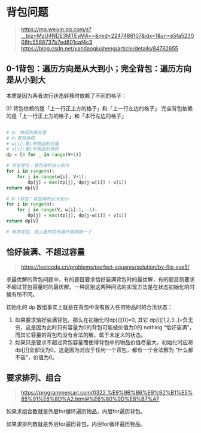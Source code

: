 # 背包问题

> https://mp.weixin.qq.com/s?__biz=MzU4NDE3MTEyMA==&mid=2247486107&idx=1&sn=e5fa523008fc5588737b7ed801caf4c3
> https://blog.csdn.net/yandaoqiusheng/article/details/84782655

## 0-1背包：遍历方向是从大到小；完全背包：遍历方向是从小到大

本质是因为两者进行状态转移时依赖了不同的格子：

01 背包依赖的是「上一行正上方的格子」和「上一行左边的格子」
完全背包依赖的是「上一行正上方的格子」和「本行左边的格子」


```python

# n: 物品列表长度
# V:背包体积
# w[i]:第i件物品的价值
# v[i]:第i件物品的体积
dp = [0 for _ in range(V+1)]

# 完全背包：背包体积从小到大
for i in range(n):
    for j in range(w[i], V+1):
        dp[j] = max(dp[j], dp[j-w[i]] + v[i])
return dp[V]

# 0-1背包：背包体积从大到小
for i in range(n):
    for j in range(V, w[i]-1, -1):
        dp[j] = max(dp[j], dp[j-w[i]] + v[i])
return dp[V]

# 有序背包，将上面的内外循环顺序换一下

```

## 恰好装满、不超过容量

> https://leetcode.cn/problems/perfect-squares/solution/by-flix-sve5/

求最优解的背包问题中，有的题目要求恰好装满背包时的最优解，有的题目则要求不超过背包容量时的最优解。一种区别这两种问法的实现方法是在状态初始化的时候有所不同。

初始化的 dp 数组事实上就是在背包中没有放入任何物品时的合法状态：

1. 如果要求恰好装满背包，那么在初始化时dp[i][0]=0, 其它 dp[i][1,2,3..]=负无穷，这是因为此时只有容量为0的背包可能被价值为0的 nothing “恰好装满”，而其它容量的背包均没有合法的解，属于未定义的状态。
2. 如果只是要求不超过背包容量而使得背包中的物品价值尽量大，初始化时应将dp[*][*]全部设为0。这是因为对应于任何一个背包，都有一个合法解为 “什么都不装”，价值为0。

## 要求排列、组合
> https://programmercarl.com/0322.%E9%9B%B6%E9%92%B1%E5%85%91%E6%8D%A2.html#%E6%80%9D%E8%B7%AF
>

如果求组合数就是外层for循环遍历物品，内层for遍历背包。

如果求排列数就是外层for遍历背包，内层for循环遍历物品。


